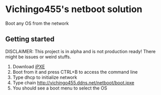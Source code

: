 # Vichingo455's netboot solution
Boot any OS from the network

## Getting started
DISCLAIMER: This project is in alpha and is not production ready! There might be issues or weird stuffs.

1. Download [iPXE](https://boot.ipxe.org/ipxe.iso)
2. Boot from it and press CTRL+B to access the command line
3. Type dhcp to initialize network
4. Type chain http://vichingo455.ddns.net/netboot/boot.ipxe
5. You should see a boot menu to select the OS

